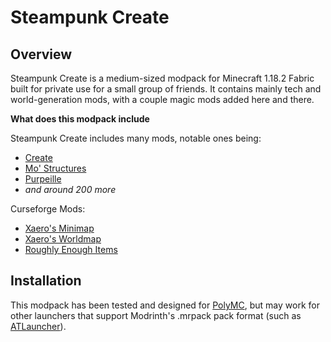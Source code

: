 # Steampunk Create

## Overview

Steampunk Create is a medium-sized modpack for Minecraft 1.18.2 Fabric built for private use for a small group of friends. It contains mainly tech and world-generation mods, with a couple magic mods added here and there. 

**What does this modpack include**

Steampunk Create includes many mods, notable ones being:
- [Create](https://modrinth.com/mod/create-fabric)
- [Mo' Structures](https://modrinth.com/mod/mo-structures)
- [Purpeille](https://modrinth.com/mod/purpeille)
- *and around 200 more*

Curseforge Mods:
- [Xaero's Minimap](https://www.curseforge.com/minecraft/mc-mods/xaeros-minimap)
- [Xaero's Worldmap](https://www.curseforge.com/minecraft/mc-mods/xaeros-world-map)
- [Roughly Enough Items](https://www.curseforge.com/minecraft/mc-mods/roughly-enough-items)

## Installation

This modpack has been tested and designed for [PolyMC](https://polymc.org/), but may work for other launchers that support Modrinth's .mrpack pack format (such as [ATLauncher](https://atlauncher.com/)). 
